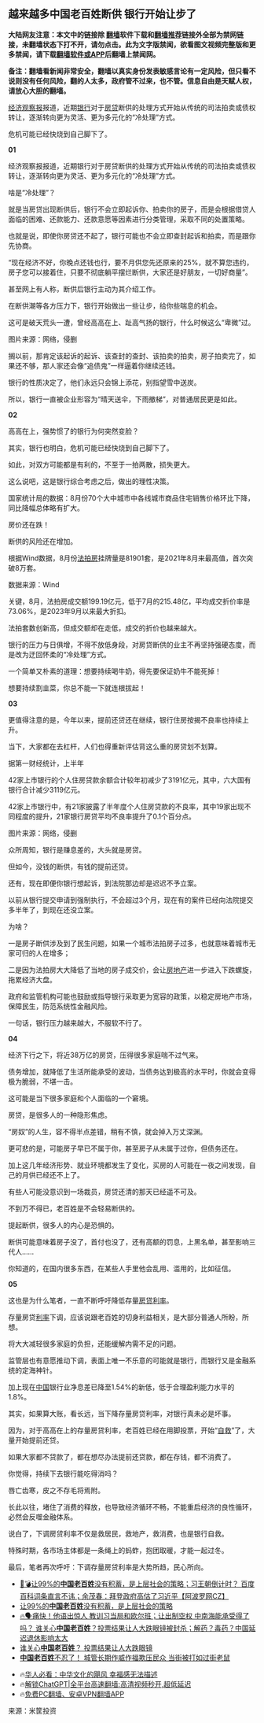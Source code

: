  <!-- 面包屑导航 --> <h2>越来越多中国老百姓断供 银行开始让步了</h2> <p class="notice"><b>大陆网友注意：本文中的链接除 <a href="https://github.com/bannedbook/fanqiang" >翻墙</a>软件下载和<a href="https://github.com/killgcd/justmysocks/blob/master/README.md">翻墙推荐</a>链接外全部为禁网链接，未翻墙状态下打不开，请勿点击。此为文字版禁闻，欲看图文视频完整版和更多禁闻，请下载<a href="https://github.com/bannedbook/fanqiang">翻墙软件或APP</a>后翻墙上禁闻网。</p><p>备注：翻墙看新闻非常安全，翻墙以真实身份发表敏感言论有一定风险，但只看不说则没有任何风险，翻的人太多，政府管不过来，也不管。信息自由是天赋人权，请放心大胆的翻墙。</b></p>  <div class="entry"> <p id="summary"><a href="https://www.bannedbook.org/bnews/tag/%e7%bb%8f%e6%b5%8e%e8%a7%82%e5%af%9f%e6%8a%a5/" class="st_tag internal_tag" rel="tag" title="标签 经济观察报 下的日志">经济观察报</a>报道，近期<a href="https://www.bannedbook.org/bnews/tag/%e9%93%b6%e8%a1%8c/" class="st_tag internal_tag" rel="tag" title="标签 银行 下的日志">银行</a>对于<a href="https://www.bannedbook.org/bnews/tag/%E6%88%BF%E8%B4%B7/" class="st_tag internal_tag" rel="tag" title="标签 房贷 下的日志">房贷</a>断供的处理方式开始从传统的司法拍卖或债权转让，逐渐转向更为灵活、更为多元化的“冷处理”方式。</p> <p>危机可能已经快烧到自己脚下了。</p> <p><strong>01</strong></p> <p>经济观察报报道，近期银行对于房贷断供的处理方式开始从传统的司法拍卖或债权转让，逐渐转向更为灵活、更为多元化的“冷处理”方式。</p> <p>啥是“冷处理”？</p> <p>就是当房贷出现断供后，银行不会立即起诉你、拍卖你的房子，而是会根据借贷人面临的困难、还款能力、还款意愿等因素进行分类管理，采取不同的处置策略。</p> <p>也就是说，即使你房贷还不起了，银行可能也不会立即查封起诉和拍卖，而是跟你先协商。</p> <p>“现在经济不好，你晚点还钱也行，要不月供您先还原来的25%，就不算您违约，房子您可以接着住，只要不彻底躺平摆烂断供，大家还是好朋友，一切好商量”。</p> <p>甚至网上有人称，断供后银行主动为其介绍工作。</p> <p>在断供潮等各方压力下，银行开始做出一些让步，给你些喘息的机会。</p> <p>这可是破天荒头一遭，曾经高高在上、趾高气扬的银行，什么时候这么“卑微”过。</p> <p>图片来源：网络，侵删</p> <p>搁以前，那肯定该起诉的起诉、该查封的查封、该拍卖的拍卖，房子拍卖完了，如果还不够，那人家还会像“追债鬼”一样逼着你继续还钱。</p> <p>银行的性质决定了，他们永远只会锦上添花，别指望雪中送炭。</p> <p>所以，银行一直被企业形容为“晴天送伞，下雨撤梯”，对普通居民更是如此。</p> <p><strong>02</strong></p> <p>高高在上，强势惯了的银行为何突然变脸？</p> <p>其实，银行也明白，危机可能已经快烧到自己脚下了。</p>  <p>如此，对双方可能都是有利的，不至于一拍两散，损失更大。</p> <p>这么说吧，这是银行综合考虑之后，做出的理性决策。</p> <p>国家统计局的数据：8月份70个大中城市中各线城市商品住宅销售价格环比下降，同比降幅总体略有扩大。</p> <p>房价还在跌！</p> <p>断供的风险还在增加。</p> <p>根据Wind数据，8月份<a href="https://www.bannedbook.org/bnews/tag/%E6%B3%95%E6%8B%8D%E6%88%BF/" class="st_tag internal_tag" rel="tag" title="标签 法拍房 下的日志">法拍房</a>挂牌量是81901套，是2021年8月来最高值，首次突破8万套。</p> <p>数据来源：Wind</p> <p>关键，8月，法拍房成交额199.19亿元，低于7月的215.48亿，平均成交折价率是73.06%，是2023年9月以来最大折扣。</p> <p>法拍套数创新高，但成交额却在走低，成交的折价也越来越大。</p> <p>银行的压力与日俱增，不得不放低身段，对房贷断供的业主不再坚持强硬态度，而是改为迂回怀柔的“冷处理”方式。</p> <p>一个简单又朴素的道理：想要持续喝牛奶，得先要保证奶牛不能死掉！</p> <p>想要持续割韭菜，你总不能一下就连根拔起！</p> <p><strong>03</strong></p> <p>更值得注意的是，今年以来，提前还贷还在继续，银行住房按揭不良率也持续上升。</p> <p>当下，大家都在去杠杆，人们也得重新评估背这么重的房贷划不划算。</p> <p>据第一财经统计，上半年</p> <p>42家上市银行的个人住房贷款余额合计较年初减少了3191亿元，其中，六大国有银行合计减少3119亿元。</p> <p>42家上市银行中，有21家披露了半年度个人住房贷款的不良率，其中19家出现不同程度的提升，21家银行房贷平均不良率提升了0.1个百分点。</p>  <p>图片来源：网络，侵删</p> <p>众所周知，银行是赚息差的，大头就是房贷。</p> <p>但如今，没钱的断供，有钱的提前还贷。</p> <p>还有，现在即便你银行想起诉，到法院那边却是迟迟不予立案。</p> <p>以前从银行提交申请到强制执行，不会超过3个月，现在有的案件已经向法院提交多半年了，到现在还没立案。</p> <p>为啥？</p> <p>一是房子断供涉及到了民生问题，如果一个城市法拍房子过多，也就意味着城市无家可归的人在增多；</p> <p>二是因为法拍房大大降低了当地的房子成交价，会让<a href="https://www.bannedbook.org/bnews/tag/%e6%88%bf%e5%9c%b0%e4%ba%a7/" class="st_tag internal_tag" rel="tag" title="标签 房地产 下的日志">房地产</a>进一步进入下跌螺旋，拖累经济大盘。</p> <p>政府和监管机构可能也鼓励或指导银行采取更为宽容的政策，以稳定房地产市场，保障民生，防范系统性金融风险。</p> <p>一句话，银行压力越来越大，不服软不行了。</p> <p><strong>04</strong></p> <p>经济下行之下，将近38万亿的房贷，压得很多家庭喘不过气来。</p> <p>债务增加，就降低了生活所能承受的波动，当债务达到极高的水平时，你就会变得极为脆弱，不堪一击。</p> <p>这可能是当下很多家庭和个人面临的一个窘境。</p> <p>房贷，是很多人的一种隐形焦虑。</p> <p>“房奴”的人生，容不得半点差错，稍有不慎，就会掉入万丈深渊。</p> <p>更可悲的是，可能房子早已不属于你，甚至房子从未属于过你，但债务还在。</p> <p>加上这几年经济形势、就业环境都发生了变化，买房的人可能在一夜之间发现，自己的月供已经还不上了。</p>  <p>有些人可能没意识到一场裁员，房贷还清的那天已经遥不可及。</p> <p>不到万不得已，老百姓是不会轻易断供的。</p> <p>提起断供，很多人的内心是恐惧的。</p> <p>断供可能意味着房子没了，首付也没了，还有高额的罚息，上黑名单，甚至影响三代人&#8230;&#8230;</p> <p>你知道的，在国内很多东西，在某些人手里他会乱用、滥用的，比如征信。</p> <p><strong>05</strong></p> <p>这也是为什么笔者，一直不断呼吁降低存量<a href="https://www.bannedbook.org/bnews/tag/%E6%88%BF%E8%B4%B7%E5%88%A9%E7%8E%87/" class="st_tag internal_tag" rel="tag" title="标签 房贷利率 下的日志">房贷利率</a>。</p> <p>存量房贷<a href="https://www.bannedbook.org/bnews/tag/%e5%88%a9%e7%8e%87/" class="st_tag internal_tag" rel="tag" title="标签 利率 下的日志">利率</a>下调，应该说跟老百姓的切身利益相关，是大部分普通人所盼，所想。</p> <p>将大大减轻很多家庭的负担，还能缓解内需不足的问题。</p> <p>监管层也有意愿推动下调，表面上唯一不乐意的可能就是银行，而银行又是金融系统的定海神针。</p> <p>加上现在<span class='wp_keywordlink_affiliate'><a href="https://www.bannedbook.org/" title="中国" target="_blank">中国</a></span>银行业净息差已降至1.54%的新低，低于合理盈利能力水平的1.8%。</p> <p>其实，如果算大账，看长远，当下降存量房贷利率，对银行真未必是坏事。</p> <p>因为，对于高高在上的存量房贷利率，老百姓已经在用脚投票，开始“<span class='wp_keywordlink'><a href="https://www.bannedbook.org/forum5/topic42.html" title="萨斯、诚信与自救" target="_blank">自救</a></span>”了，大量开始提前还贷。</p> <p>如果大家都不贷款了，都在想尽办法提前还贷款，都在存钱，都不消费了。</p> <p>你觉得，持续下去银行能吃得消吗？</p> <p>唇亡齿寒，皮之不存毛将焉附。</p> <p>长此以往，堵住了消费的释放，也导致经济循环不畅，不能重启经济的良性循环，必然会反噬金融体系。</p> <p>说白了，下调房贷利率不仅是救居民，救地产，救消费，也是银行自救。</p>  <p>特殊时期，各市场主体都是一条绳上的蚂蚱，抱团取暖，才能一起过冬。</p> <p>最后，笔者再次呼吁：下调存量房贷利率是大势所趋，民心所向。</p> <!--<div id="taboola-mid-1"></div>--><ul class='op-related-articles' title='相关阅读'> <li><a href='https://www.bannedbook.org/bnews/bannedvideo/20240922/2092195.html' target='_blank'>🔔💣让99%的<b>中国老百姓</b>没有积蓄，是上层社会的策略；习王朝倒计时？ 百度百科词条直言不讳；余茂春：拜登政府高估了习近平【阿波罗网CZ】</a></li> <li><a href='https://www.bannedbook.org/bnews/topimagenews/20240922/2092038.html' target='_blank'>让99%的<b>中国老百姓</b>没有积蓄，是上层社会的策略</a></li> <li><a href='https://www.bannedbook.org/bnews/sohnews/20240730/2068642.html' target='_blank'>🔥🗣️痛快！他语出惊人 教训习当局和欧尔班；让出制空权 中南海能承受得了吗？ 谁关心<b>中国老百姓</b>？投票结果让人大跌眼镜被封杀；解药？毒药？中国延迟退休影响太大</a></li> <li><a href='https://www.bannedbook.org/bnews/cbnews/20240730/2068560.html' target='_blank'>谁关心<b>中国老百姓</b>？ 投票结果让人大跌眼镜</a></li> <li><a href='https://www.bannedbook.org/bnews/cnnews/20240711/2060877.html' target='_blank'><b>中国老百姓</b>不忍了！ 城管长期作威作福欺压民众 当街被打如过街老鼠</a></li> </ul> <ul class="texttj"> <!--<li>🔥<a href="https://www.bannedbook.org/bnews/ssgc/20230219/1850782.html" target="_blank">法国犹太老板：神告诉我们，只有一位中国人能救人类</a></li>--> <li>🔥<a href="https://www.bannedbook.org/bnews/comments/20220220/1694796.html" target="_blank">华人必看：中华文化的飓风 幸福感无法描述</a></li> <li>🔥<a href="https://github.com/bannedbook/fanqiang/wiki/V2ray%E6%9C%BA%E5%9C%BA" target="_blank">解锁ChatGPT|全平台高速翻墙:高清视频秒开,超低延迟</a></li> <li>🔥<a href="https://github.com/bannedbook/fanqiang/wiki/%E7%A6%81%E9%97%BB%E7%BD%91%E5%AE%89%E5%8D%93%E7%BF%BB%E5%A2%99%E6%96%B0%E9%97%BBAPP" target="_blank">免费PC翻墙、安卓VPN翻墙APP</a></li> </ul><p class="src-info">来源：米筐投资 </p><a name='sharetosocial'></a> <div style="margin-bottom:5px;padding-bottom:5px;clear:both"> <div id="archive-pix-1" class="banner-ads"> <!-- AuctionX Display platform tag START --> <div id="27602x728x90x621x_ADSLOT1" clicktrack="%%CLICK_URL_ESC%%"></div>  <!-- AuctionX Display platform tag END --> </div> <div id="archive-pix-2" class="banner-ads"> <!-- AuctionX Display platform tag START --> <div id="27556x300x250x621x_ADSLOT1" clicktrack="%%CLICK_URL_ESC%%" style="margin:0 auto;text-align:center"></div>  <!-- AuctionX Display platform tag END --> </div> </div>  <div id="archive-pix-1" class="banner-ads"> <!-- AuctionX Display platform tag START --> <div id="27603x728x90x621x_ADSLOT1" clicktrack="%%CLICK_URL_ESC%%"></div>  <!-- AuctionX Display platform tag END --> </div> </div><!--END ENTRY--> 